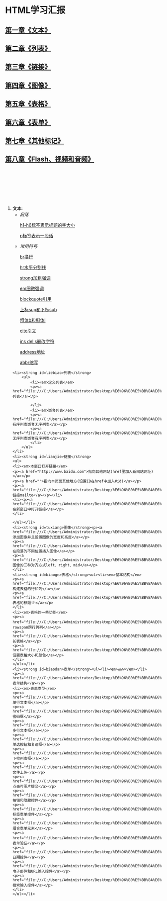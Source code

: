 <html>
<title>HTML</title>
<body>

<h1 >HTML学习汇报</h1>
<h2><a href="#qwe">第一章《文本》</a></h2> <h2><a href="#liebiao">第二章《列表》</a></h2>
<h2><a href="#lianjie">第三章《链接》</a></h2> <h2><a href="#tuxiang">第四章《图像》</a></h2>
<h2><a href="#biaoge">第五章《表格》</a></h2> <h2><a href="#biaodan">第六章《表单》</a></h2>
<h2><a href="">第七章《其他标记》</a></h2> <h2><a href="">第八章《Flash、视频和音频》</a></h2>

</br></br></br></br></br></br>
<ol>
	<li><strong id=wenben>文本:</strong>
		<ul><li><em>段落</em>
	<p><a href="file:///C:/Users/Administrator/Desktop/%E6%96%B0%E5%BB%BA%E6%96%87%E4%BB%B6%E5%A4%B9/h1-h6.html">h1-h6标签表示标题的字大小</a></p>
	<p><a href="file:///C:/Users/Administrator/Desktop/%E6%96%B0%E5%BB%BA%E6%96%87%E4%BB%B6%E5%A4%B9/p%E6%A0%87%E7%AD%BE.html">p标签表示一段话</a></p></li>
	<li><em>常用符号</em>
	<p><a href="file:///C:/Users/Administrator/Desktop/%E6%96%B0%E5%BB%BA%E6%96%87%E4%BB%B6%E5%A4%B9/br%E6%A0%87%E7%AD%BE.html">br换行</a></p>
	<p><a href="file:///C:/Users/Administrator/Desktop/%E6%96%B0%E5%BB%BA%E6%96%87%E4%BB%B6%E5%A4%B9/hr%E6%B0%B4%E5%B9%B3%E5%88%86%E5%89%B2%E7%BA%BF.html">hr水平分割线</a></p>
	<p><a href="file:///C:/Users/Administrator/Desktop/%E6%96%B0%E5%BB%BA%E6%96%87%E4%BB%B6%E5%A4%B9/strongemblockquote%E5%AF%B9%E6%AF%94.html">strong加粗强调</a></p>
	<p><a href="file:///C:/Users/Administrator/Desktop/%E6%96%B0%E5%BB%BA%E6%96%87%E4%BB%B6%E5%A4%B9/strongemblockquote%E5%AF%B9%E6%AF%94.html">em细微强调</a></p>
	<p><a href="file:///C:/Users/Administrator/Desktop/%E6%96%B0%E5%BB%BA%E6%96%87%E4%BB%B6%E5%A4%B9/strongemblockquote%E5%AF%B9%E6%AF%94.html">blockquote引用</a></p>
	<p><a href="file:///C:/Users/Administrator/Desktop/%E6%96%B0%E5%BB%BA%E6%96%87%E4%BB%B6%E5%A4%B9/%E4%B8%8A%E6%A0%87sup%E4%B8%8B%E6%A0%87sub.html">上标sup和下标sub</a></p>
	<p><a href="file:///C:/Users/Administrator/Desktop/%E6%96%B0%E5%BB%BA%E6%96%87%E4%BB%B6%E5%A4%B9/%E7%B2%97%E4%BD%93%E5%92%8C%E6%96%9C%E4%BD%93.html">粗体b和斜体i</a></p>
	<p><a href="file:///C:/Users/Administrator/Desktop/%E6%96%B0%E5%BB%BA%E6%96%87%E4%BB%B6%E5%A4%B9/cite.html">cite引文</a></p>
	<p><a href="file:///C:/Users/Administrator/Desktop/%E6%96%B0%E5%BB%BA%E6%96%87%E4%BB%B6%E5%A4%B9/del%E5%92%8Cs%E5%92%8Cins.html">ins del s删改字符</a></p>
	<p><a href="file:///C:/Users/Administrator/Desktop/%E6%96%B0%E5%BB%BA%E6%96%87%E4%BB%B6%E5%A4%B9/address.html">address地址</a></p>
	<p><a href="file:///C:/Users/Administrator/Desktop/%E6%96%B0%E5%BB%BA%E6%96%87%E4%BB%B6%E5%A4%B9/abbr%E7%BC%A9%E5%86%99.html">abbr缩写</a></p></li>
		</ul>
	</li>
	
	<li><strong id=liebiao>列表</strong>
		<ul>
			<li><em>定义列表</em>
			<p><a href="file:///C:/Users/Administrator/Desktop/%E6%96%B0%E5%BB%BA%E6%96%87%E4%BB%B6%E5%A4%B9/dldtdd.html">dtdldd列表</a></p>
			
			</li>
			<li><em>嵌套列表</em>
			<p><a href="file:///C:/Users/Administrator/Desktop/%E6%96%B0%E5%BB%BA%E6%96%87%E4%BB%B6%E5%A4%B9/%E5%B5%8C%E5%A5%97%E5%88%97%E8%A1%A8.html">有序列表嵌套无序列表</a></p>
			<p><a href="file:///C:/Users/Administrator/Desktop/%E6%96%B0%E5%BB%BA%E6%96%87%E4%BB%B6%E5%A4%B9/%E5%B5%8C%E5%A5%97%E5%88%97%E8%A1%A82.html">无序列表嵌套有序列表</a></p>
			</li>
		</ul>
	</li>
	<li><strong id=lianjie>链接</strong>
	<ul>
	<li><em>本窗口打开链接</em>
	<p><a href="http://www.baidu.com">指向其他网站(href里加入新网站网址)</a></p>
	<p><a href="">指向本页面其他地方(设置ID在href中加入#id)</a></p>
	<p><a href="file:///C:/Users/Administrator/Desktop/%E6%96%B0%E5%BB%BA%E6%96%87%E4%BB%B6%E5%A4%B9/mailto.html">EMAIL链接mailto</a></p></li>
	<li><p><a href="file:///C:/Users/Administrator/Desktop/%E6%96%B0%E5%BB%BA%E6%96%87%E4%BB%B6%E5%A4%B9/%E6%96%B0%E7%AA%97%E5%8F%A3%E6%89%93%E5%BC%80%E7%BD%91%E9%A1%B5.html">在新窗口中打开链接</a></p>
	</li>
	
	</ul></li>
	<li><strong id=tuxiang>图像</strong><p><a href="file:///C:/Users/Administrator/Desktop/%E6%96%B0%E5%BB%BA%E6%96%87%E4%BB%B6%E5%A4%B9/%E5%9B%BE%E7%89%87%E6%8F%92%E5%85%A5.html">添加图像并且设置图像的宽度和高度</a></p>
	<p><a href="file:///C:/Users/Administrator/Desktop/%E6%96%B0%E5%BB%BA%E6%96%87%E4%BB%B6%E5%A4%B9/%E6%8F%92%E5%85%A5%E4%B8%8D%E5%90%8C%E4%BD%8D%E7%BD%AE%E5%9B%BE%E7%89%87.html">在段落的不同位置插入图像</a></p>
	<p><a href="file:///C:/Users/Administrator/Desktop/%E6%96%B0%E5%BB%BA%E6%96%87%E4%BB%B6%E5%A4%B9/%E5%9B%BE%E7%89%87%E5%AF%B9%E9%BD%90.html">图像的三种对齐方式left、right、mid</a></p>
	</li>
	<li><strong id=biaoge>表格</strong><ul><li><em>基本结构</em>
	<p><a href="file:///C:/Users/Administrator/Desktop/%E6%96%B0%E5%BB%BA%E6%96%87%E4%BB%B6%E5%A4%B9/%E8%A1%A8%E6%A0%BC%E5%88%9B%E5%BB%BA.html">tdtd构建表格的行和列</a></p>
	<p><a href="file:///C:/Users/Administrator/Desktop/%E6%96%B0%E5%BB%BA%E6%96%87%E4%BB%B6%E5%A4%B9/%E8%A1%A8%E6%A0%BC%E6%A0%87%E9%A2%98.html">表格的标题th</a></p>
	</li>
	<li><em>表格的一些功能</em>
	<p><a href="file:///C:/Users/Administrator/Desktop/%E6%96%B0%E5%BB%BA%E6%96%87%E4%BB%B6%E5%A4%B9/%E8%A1%A8%E6%A0%BC%E8%B7%A8%E8%A1%8C%E8%B7%A8%E5%88%97.html">colspan、rowspan跨行跨列</a></p>
	<p><a href="file:///C:/Users/Administrator/Desktop/%E6%96%B0%E5%BB%BA%E6%96%87%E4%BB%B6%E5%A4%B9/%E9%95%BF%E8%A1%A8%E6%A0%BC.html">长表格</a></p>
	<p><a href="file:///C:/Users/Administrator/Desktop/%E6%96%B0%E5%BB%BA%E6%96%87%E4%BB%B6%E5%A4%B9/%E8%A1%A8%E6%A0%BC%E8%83%8C%E6%99%AF%E9%97%B4%E9%9A%94%E8%AE%BE%E7%BD%AE.html">设置表格大小和颜色</a></p>
	</li>
	</ul></li>
	<li><strong id=biaodan>表单</strong><ul><li><em>www</em></li>
	<p><a href="file:///C:/Users/Administrator/Desktop/%E6%96%B0%E5%BB%BA%E6%96%87%E4%BB%B6%E5%A4%B9/%E8%A1%A8%E5%8D%95%E7%BB%93%E6%9E%84.html">表单结构</a></p>
	<li><em>表单类型</em>
	<p><a href="file:///C:/Users/Administrator/Desktop/%E6%96%B0%E5%BB%BA%E6%96%87%E4%BB%B6%E5%A4%B9/%E5%8D%95%E8%A1%8C%E6%96%87%E6%9C%AC%E6%A1%86.html">单行文本框</a></p>
	<p><a href="file:///C:/Users/Administrator/Desktop/%E6%96%B0%E5%BB%BA%E6%96%87%E4%BB%B6%E5%A4%B9/%E5%AF%86%E7%A0%81%E6%A1%86.html">密码框</a></p>
	<p><a href="file:///C:/Users/Administrator/Desktop/%E6%96%B0%E5%BB%BA%E6%96%87%E4%BB%B6%E5%A4%B9/%E5%A4%9A%E8%A1%8C%E6%96%87%E6%9C%AC%E6%A1%86.html">多行文本框</a></p>
	<p><a href="file:///C:/Users/Administrator/Desktop/%E6%96%B0%E5%BB%BA%E6%96%87%E4%BB%B6%E5%A4%B9/%E5%8D%95%E9%80%89%E5%92%8C%E5%A4%8D%E9%80%89%E6%A1%86.html">单选按钮和复选框</a></p>
	<p><a href="file:///C:/Users/Administrator/Desktop/%E6%96%B0%E5%BB%BA%E6%96%87%E4%BB%B6%E5%A4%B9/%E4%B8%8B%E6%8B%89%E5%88%97%E8%A1%A8%E6%A1%86%E5%92%8C%E5%A4%9A%E9%80%89%E6%A1%86.html">下拉列表框</a></p>
	<p><a href="file:///C:/Users/Administrator/Desktop/%E6%96%B0%E5%BB%BA%E6%96%87%E4%BB%B6%E5%A4%B9/%E6%96%87%E4%BB%B6%E4%B8%8A%E4%BC%A0.html">文件上传</a></p>
	<p><a href="file:///C:/Users/Administrator/Desktop/%E6%96%B0%E5%BB%BA%E6%96%87%E4%BB%B6%E5%A4%B9/%E5%9B%BE%E5%83%8F%E6%8C%89%E9%92%AE.html">点击可图片提交</a></p>
	<p><a href="file:///C:/Users/Administrator/Desktop/%E6%96%B0%E5%BB%BA%E6%96%87%E4%BB%B6%E5%A4%B9/%E6%8C%89%E9%92%AE%E5%92%8C%E9%9A%90%E8%97%8F%E6%8E%A7%E4%BB%B6.html">按钮和隐藏控件</a></p>
	<p><a href="file:///C:/Users/Administrator/Desktop/%E6%96%B0%E5%BB%BA%E6%96%87%E4%BB%B6%E5%A4%B9/%E6%A0%87%E7%AD%BE%E8%A1%A8%E5%8D%95%E6%8E%A7%E4%BB%B6.html">标签表单控件</a></p>
	<p><a href="file:///C:/Users/Administrator/Desktop/%E6%96%B0%E5%BB%BA%E6%96%87%E4%BB%B6%E5%A4%B9/%E7%BB%84%E5%90%88%E8%A1%A8%E5%8D%95%E5%85%83%E7%B4%A0.html">组合表单元素</a></p>
	<p><a href="file:///C:/Users/Administrator/Desktop/%E6%96%B0%E5%BB%BA%E6%96%87%E4%BB%B6%E5%A4%B9/%E8%A1%A8%E5%8D%95%E9%AA%8C%E8%AF%81.html">HTML5：表单验证</a></p>
	<p><a href="file:///C:/Users/Administrator/Desktop/%E6%96%B0%E5%BB%BA%E6%96%87%E4%BB%B6%E5%A4%B9/%E6%97%A5%E6%9C%9F%E6%8E%A7%E4%BB%B6.html">日期控件</a></p>
	<p><a href="file:///C:/Users/Administrator/Desktop/%E6%96%B0%E5%BB%BA%E6%96%87%E4%BB%B6%E5%A4%B9/%E7%94%B5%E5%AD%90%E9%82%AE%E4%BB%B6%E8%BE%93%E5%85%A5%E5%92%8CURL%E8%BE%93%E5%85%A5.html">电子邮件和URL输入控件</a></p>
	<p><a href="file:///C:/Users/Administrator/Desktop/%E6%96%B0%E5%BB%BA%E6%96%87%E4%BB%B6%E5%A4%B9/%E6%90%9C%E7%B4%A2%E8%BE%93%E5%85%A5%E6%8E%A7%E4%BB%B6.html">搜索输入控件</a></p>
	</li>
	</ul></li>
	

</ol>


</body>
</html>
